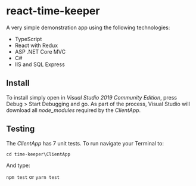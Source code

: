 ﻿# react-time-keeper

A very simple demonstration app using the following technologies:

* TypeScript
* React with Redux
* ASP .NET Core MVC
* C#
* IIS and SQL Express

## Install

To install simply open in *Visual Studio 2019 Community Edition*,
press Debug > Start Debugging and go. As part of the process, Visual
Studio will download all _node_modules_ required by the _ClientApp_.

## Testing

The _ClientApp_ has 7 unit tests. To run navigate your Terminal to:

`cd time-keeper\ClientApp`

And type:

`npm test` or `yarn test`

